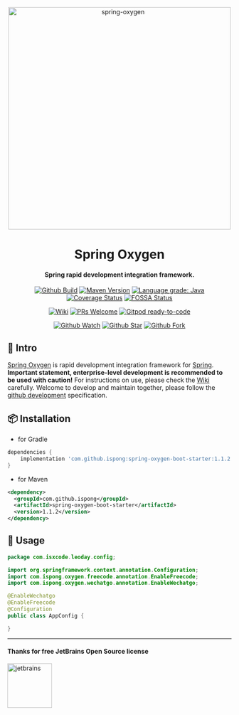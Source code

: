 <p align="center">
  <a href="https://github.com/ispong/spring-oxygen">
    <img alt="spring-oxygen" width="500" src="https://gitee.com/ispong/blog-images/raw/master/design/oxygen.png">
  </a>
</p>

<h1 align="center">
    Spring Oxygen
</h1>

<h4 align="center">
    Spring rapid development integration framework.
</h4>

<div align="center">

[![Github Build](https://github.com/ispong/spring-oxygen/workflows/build/badge.svg)](https://github.com/ispong/spring-oxygen/actions?query=workflow%3A%22build%22)
[![Maven Version](https://img.shields.io/maven-central/v/com.github.ispong/spring-oxygen-boot-starter)](https://search.maven.org/artifact/com.github.ispong/spring-oxygen-boot-starter)
[![Language grade: Java](https://img.shields.io/lgtm/grade/java/g/ispong/spring-oxygen.svg?logo=lgtm&logoWidth=18)](https://lgtm.com/projects/g/ispong/spring-oxygen/context:java)
[![Coverage Status](https://coveralls.io/repos/github/ispong/spring-oxygen/badge.svg?branch=latest)](https://coveralls.io/github/ispong/spring-oxygen?branch=latest)
[![FOSSA Status](https://app.fossa.com/api/projects/git%2Bgithub.com%2Fispong%2Fspring-oxygen.svg?type=shield)](https://app.fossa.com/projects/git%2Bgithub.com%2Fispong%2Fspring-oxygen?ref=badge_shield)

</div>

<div align="center">

[![Wiki](https://img.shields.io/badge/Wiki-docs-important)](https://github.com/ispong/spring-oxygen/wiki)
[![PRs Welcome](https://img.shields.io/badge/PRs-welcome-brightgreen.svg)](https://github.com/ispong/spring-oxygen/blob/main/CONTRIBUTING.md)
[![Gitpod ready-to-code](https://img.shields.io/badge/Gitpod-ready--to--code-blue?logo=gitpod)](https://gitpod.io/#https://github.com/ispong/spring-oxygen)

</div>

<div align="center">

[![Github Watch](https://img.shields.io/github/watchers/ispong/spring-oxygen?style=social)](https://github.com/ispong/spring-oxygen/watchers)
[![Github Star](https://img.shields.io/github/stars/ispong/spring-oxygen?style=social)](https://github.com/ispong/spring-oxygen/stargazers)
[![Github Fork](https://img.shields.io/github/forks/ispong/spring-oxygen?style=social)](https://github.com/ispong/spring-oxygen/network/members)

</div>

## 🐣 Intro

[Spring Oxygen](https://github.com/ispong/spring-oxygen) is rapid development integration framework for [Spring](https://spring.io/).
**Important statement, enterprise-level development is recommended to be used with caution!**
For instructions on use, please check the [Wiki](https://github.com/ispong/spring-oxygen/wiki) carefully.
Welcome to develop and maintain together, please follow the [github development](https://github.com/ispong/spring-oxygen/blob/main/CONTRIBUTING.md) specification.

## 📦 Installation

- for Gradle

```groovy
dependencies {
    implementation 'com.github.ispong:spring-oxygen-boot-starter:1.1.2'
}
```

- for Maven

```xml
<dependency>
  <groupId>com.github.ispong</groupId>
  <artifactId>spring-oxygen-boot-starter</artifactId>
  <version>1.1.2</version>
</dependency>
```

## 🔨 Usage

```java
package com.isxcode.leoday.config;

import org.springframework.context.annotation.Configuration;
import com.ispong.oxygen.freecode.annotation.EnableFreecode;
import com.ispong.oxygen.wechatgo.annotation.EnableWechatgo;

@EnableWechatgo
@EnableFreecode
@Configuration
public class AppConfig {

}
```

***

#### Thanks for free JetBrains Open Source license

<a href="https://www.jetbrains.com/?from=spring-oxygen" target="_blank"><img src="https://gitee.com/ispong/blog-images/raw/master/idea/jetbrains-3.png" height="100" alt="jetbrains"/></a>